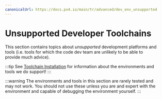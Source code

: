 ```yaml
---
canonicalUrl: https://docs.px4.io/main/tr/advanced/dev_env_unsupported
---
```


# Unsupported Developer Toolchains

This section contains topics about *unsupported* development platforms and tools (i.e. tools for which the code dev team are unlikely to be able to provide much advice).

:::tip
See [Toolchain Installation](../dev_setup/dev_env.md) for information about the environments and tools we do support!
:::

:::warning
The environments and tools in this section are rarely tested and may not work.
You should not use these unless you are and expert with the environment and capable of debugging the environment yourself.
:::
